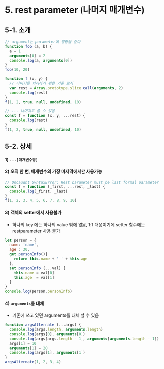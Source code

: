 # 5. rest parameter (나머지 매개변수)

## 5-1. 소개

```js
// argument는 parameter에 영향을 준다
function foo (a, b) {
  a = 1
  arguments[0] = 2
  console.log(a, arguments[0])
}
foo(10, 20)
```

```js
function f (x, y) {
  // 나머지를 처리하기 위한 기존 로직
  var rest = Array.prototype.slice.call(arguments, 2)
  console.log(rest)
}
f(1, 2, true, null, undefined, 10)
```

```js
// ... 나머지로 쓸 수 있음 
const f = function (x, y, ...rest) {
  console.log(rest)
}
f(1, 2, true, null, undefined, 10)
```

## 5-2. 상세

#### 1) `...[매개변수명]`

#### 2) 오직 한 번, 매개변수의 가장 마지막에서만 사용가능

```js
// Uncaught SyntaxError: Rest parameter must be last formal parameter
const f = function (_first, ...rest, _last) {
  console.log(_first, _last)
}
f(1, 2, 3, 4, 5, 6, 7, 8, 9, 10)
```

#### 3) 객체의 setter에서 사용불가

- 하나의 key 에는 하나의 value 밖에 없음, 1:1 대응이기에 setter 함수에는 restparameter 사용 불가

```js
let person = {
  name: 'name',
  age : 30,
  get personInfo(){
    return this.name + ' ' + this.age
  },
  set personInfo (...val) {
    this.name = val[0]
    this.age  = val[1]
  }
}
console.log(person.personInfo)
```

#### 4) `arguments`를 대체

- 기존에 쓰고 있던 arguments를 대체 할 수 있음

```js
function argsAlternate (...args) {
  console.log(args.length, arguments.length)
  console.log(args[0], arguments[0])
  console.log(args[args.length - 1], arguments[arguments.length - 1])
  args[1] = 10
  arguments[1] = 20
  console.log(args[1], arguments[1])
}
argsAlternate(1, 2, 3, 4)
```
